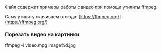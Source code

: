Файл содержит примеры работы с видео при помощи утилиты ffmpeg.

Саму утилиту скачиваем отсюда: [https://ffmpeg.org/](https://ffmpeg.org/)

### Порезать видео на картинки

  ffmpeg -i video.mpg image%d.jpg
